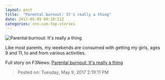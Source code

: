 ```yaml
---
layout: post
title:  "Parental burnout: It's really a thing"
date: 2017-05-09 09:19:11Z
categories: cnn-com-top-stories
---
```


![Parental burnout: It's really a thing](http://i2.cdn.cnn.com/cnnnext/dam/assets/170508150857-03-parenting-burnout-professional-burnout-super-tease.jpg)

Like most parents, my weekends are consumed with getting my girls, ages 9 and 11, to and from various activities.


Full story on F3News: [Parental burnout: It's really a thing](http://www.f3nws.com/n/gqcvcB)

> Posted on: Tuesday, May 9, 2017 2:19:11 PM
